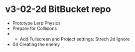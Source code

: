 # v3-02-2d BitBucket repo 
- Prototype Lerp Physics 
- Prepare for Collisions
- - Add Fullscreen and Project settings: Strech 2d Ignore
- 04 Creating the enemy
